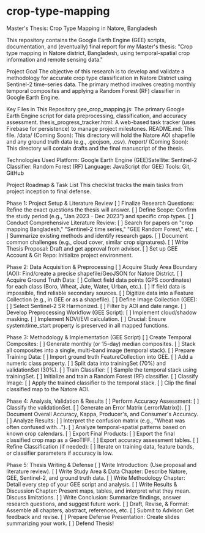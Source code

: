 # crop-type-mapping
Master's Thesis: Crop Type Mapping in Natore, Bangladesh

This repository contains the Google Earth Engine (GEE) scripts, documentation, and (eventually) final report for my Master's thesis: "Crop type mapping in Natore district, Bangladesh, using temporal-spatial crop information and remote sensing data."

Project Goal
The objective of this research is to develop and validate a methodology for accurate crop type classification in Natore District using Sentinel-2 time-series data. The primary method involves creating monthly temporal composites and applying a Random Forest (RF) classifier in Google Earth Engine.

Key Files in This Repository
gee_crop_mapping.js: The primary Google Earth Engine script for data preprocessing, classification, and accuracy assessment.
thesis_progress_tracker.html: A web-based task tracker (uses Firebase for persistence) to manage project milestones.
README.md: This file.
/data/ (Coming Soon): This directory will hold the Natore AOI shapefile and any ground truth data (e.g., .geojson, .csv).
/report/ (Coming Soon): This directory will contain drafts and the final manuscript of the thesis.

Technologies Used
Platform: Google Earth Engine (GEE)Satellite: Sentinel-2
Classifier: Random Forest (RF)
Language: JavaScript (for GEE)
Tools: Git, GitHub

Project Roadmap & Task List
This checklist tracks the main tasks from project inception to final defense.

Phase 1: Project Setup & Literature Review
[ ] Finalize Research Questions: Refine the exact questions the thesis will answer.
[ ] Define Scope: Confirm the study period (e.g., "Jan 2023 - Dec 2023") and specific crop types.
[ ] Conduct Comprehensive Literature Review:
  [ ] Search for papers on "crop mapping Bangladesh," "Sentinel-2 time series," "GEE Random Forest," etc.
  [ ] Summarize existing methods and identify research gaps.
  [ ] Document common challenges (e.g., cloud cover, similar crop signatures).
[ ] Write Thesis Proposal: Draft and get approval from advisor.
[ ] Set up GEE Account & Git Repo: Initialize project environment.

Phase 2: Data Acquisition & Preprocessing
[ ] Acquire Study Area Boundary (AOI): Find/create a precise shapefile/GeoJSON for Natore District.
[ ] Acquire Ground Truth Data:
  [ ] Collect field data points (GPS coordinates) for each class (Boro, Wheat, Jute, Water, Urban, etc.).
  [ ] If field data is impossible, find reliable secondary sources.
  [ ] Digitize data into a Feature Collection (e.g., in GEE or as a shapefile).
[ ] Define Image Collection (GEE):
  [ ] Select Sentinel-2 SR Harmonized.
  [ ] Filter by AOI and date range.
[ ] Develop Preprocessing Workflow (GEE Script):
  [ ] Implement cloud/shadow masking.
  [ ] Implement NDVI/EVI calculation.
  [ ] Crucial: Ensure system:time_start property is preserved in all mapped functions.
  
Phase 3: Methodology & Implementation (GEE Script)
[ ] Create Temporal Composites:
  [ ] Generate monthly (or 15-day) median composites.
  [ ] Stack all composites into a single, multi-band image (temporal stack).
[ ] Prepare Training Data:
  [ ] Import ground truth FeatureCollection into GEE.
  [ ] Add a numeric class property.
  [ ] Split data into trainingSet (70%) and validationSet (30%).
[ ] Train Classifier:
  [ ] Sample the temporal stack using trainingSet.
  [ ] Initialize and train a Random Forest (RF) classifier.
[ ] Classify Image:
  [ ] Apply the trained classifier to the temporal stack.
  [ ] Clip the final classified map to the Natore AOI.
  
Phase 4: Analysis, Validation & Results
[ ] Perform Accuracy Assessment:
  [ ] Classify the validationSet.
  [ ] Generate an Error Matrix (.errorMatrix()).
  [ ] Document Overall Accuracy, Kappa, Producer's, and Consumer's Accuracy.
[ ] Analyze Results:
  [ ] Interpret the confusion matrix (e.g., "Wheat was often confused with...").
  [ ] Analyze temporal-spatial patterns based on known crop calendars.
[ ] Export Final Products:
  [ ] Export the final classified crop map as a GeoTIFF.
  [ ] Export accuracy assessment tables.
[ ] Refine Classification (if needed):
  [ ] Iterate on training data, feature bands, or classifier parameters if accuracy is low.
  
Phase 5: Thesis Writing & Defense
[ ] Write Introduction: (Use proposal and literature review).
[ ] Write Study Area & Data Chapter: Describe Natore, GEE, Sentinel-2, and ground truth data.
[ ] Write Methodology Chapter: Detail every step of your GEE script and analysis.
[ ] Write Results & Discussion Chapter: Present maps, tables, and interpret what they mean. Discuss limitations.
[ ] Write Conclusion: Summarize findings, answer research questions, and suggest future work.
[ ] Draft, Revise, & Format: Assemble all chapters, abstract, references, etc.
[ ] Submit to Advisor: Get feedback and revise.
[ ] Prepare Defense Presentation: Create slides summarizing your work.
[ ] Defend Thesis!
